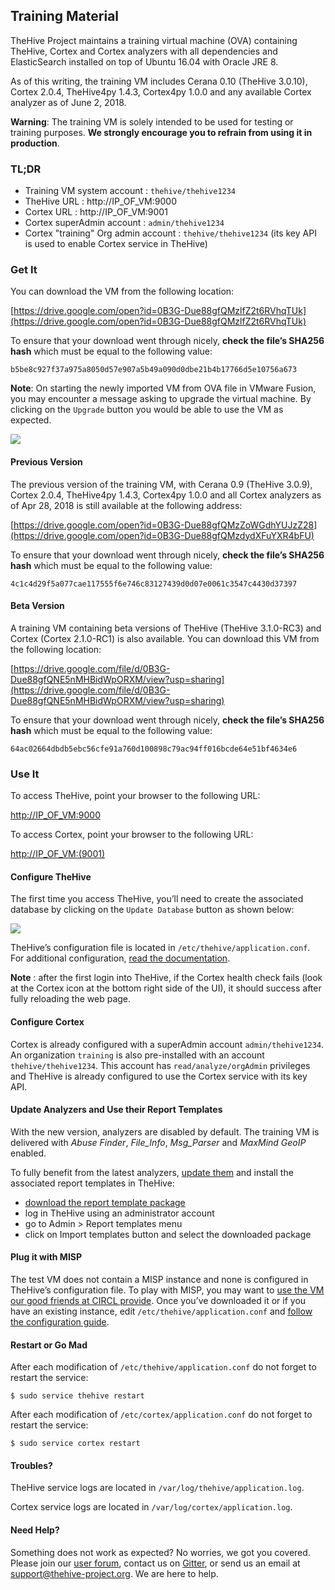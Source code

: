 ## Training Material
TheHive Project maintains a training virtual machine (OVA) containing TheHive, Cortex and Cortex analyzers with all dependencies and ElasticSearch installed on top of Ubuntu 16.04 with Oracle JRE 8.

As of this writing, the training VM includes Cerana 0.10 (TheHive 3.0.10), Cortex 2.0.4, TheHive4py 1.4.3, Cortex4py 1.0.0 and any available Cortex analyzer as of June 2, 2018.

**Warning**: The training VM is solely intended to be used for testing or training purposes. **We strongly encourage you to refrain from using it in production**.

### TL;DR

- Training VM system account : `thehive/thehive1234`
- TheHive URL : http://IP_OF_VM:9000
- Cortex URL : http://IP_OF_VM:9001
- Cortex superAdmin account : `admin/thehive1234`
- Cortex "training" Org admin account  : `thehive/thehive1234` (its key API is used to enable Cortex service in TheHive)

### Get It

You can download the VM from the following location:

[https://drive.google.com/open?id=0B3G-Due88gfQMzlfZ2t6RVhqTUk](https://drive.google.com/open?id=0B3G-Due88gfQMzlfZ2t6RVhqTUk)

To ensure that your download went through nicely, **check the file’s SHA256 hash** which must be equal to the following value:

`b5be8c927f37a975a8050d57e907a5b49a090d0dbe21b4b17766d5e10756a673`

**Note**: On starting the newly imported VM from OVA file in VMware Fusion, you may encounter a message asking to upgrade the virtual machine. By clicking on the `Upgrade` button you would be able to use the VM as expected.

![](images/training-vm-vmware-fusion-ova-upgrade_msg.png)

#### Previous Version

The previous version of the training VM, with Cerana 0.9 (TheHive 3.0.9), Cortex 2.0.4, TheHive4py 1.4.3, Cortex4py 1.0.0 and all Cortex analyzers as of Apr 28, 2018 is still available at the following address:

[https://drive.google.com/open?id=0B3G-Due88gfQMzZoWGdhYUJzZ28](https://drive.google.com/open?id=0B3G-Due88gfQMzdydXFuYXR4bFU)

To ensure that your download went through nicely, **check the file’s SHA256 hash** which must be equal to the following value:

`4c1c4d29f5a077cae117555f6e746c83127439d0d07e0061c3547c4430d37397`

#### Beta Version

A training VM containing beta versions of TheHive (TheHive 3.1.0-RC3) and Cortex (Cortex 2.1.0-RC1) is also available. You can download this VM from the following location:

[https://drive.google.com/file/d/0B3G-Due88gfQNE5nMHBidWpORXM/view?usp=sharing](https://drive.google.com/file/d/0B3G-Due88gfQNE5nMHBidWpORXM/view?usp=sharing)

To ensure that your download went through nicely, **check the file’s SHA256 hash** which must be equal to the following value:

`64ac02664dbdb5ebc56cfe91a760d100898c79ac94ff016bcde64e51bf4634e6`

### Use It

To access TheHive, point your browser to the following URL:

[http://IP_OF_VM:9000](http://IP_OF_VM:9000)

To access Cortex, point your browser to the following URL:

[http://IP_OF_VM:(9001)](http://IP_OF_VM:9001)


#### Configure TheHive

The first time you access TheHive, you’ll need to create the associated database by clicking on the `Update Database` button as shown below:

![](images/thehive-first-access_screenshot.png)

TheHive’s configuration file is located in `/etc/thehive/application.conf`. For additional configuration, [read the documentation](README.md).

**Note** : after the first login into TheHive, if the Cortex health check fails (look at the Cortex icon at the bottom right side of the UI), it should success after fully reloading the web page. 

#### Configure Cortex

Cortex is already configured with a superAdmin account `admin/thehive1234`. An organization `training` is also pre-installed with an account `thehive/thehive1234`. This account has `read/analyze/orgAdmin` privileges and TheHive is already configured to use the Cortex service with its key API.

#### Update Analyzers and Use their Report Templates

With the new version, analyzers are disabled by default. The training VM is delivered with _Abuse Finder_, _File_Info_, _Msg_Parser_ and _MaxMind GeoIP_ enabled.

To fully benefit from the latest analyzers, [update them](https://github.com/TheHive-Project/CortexDocs/blob/master/installation/install-guide.md#updating) and install the associated report templates in TheHive:

- [download the report template package](https://dl.bintray.com/thehive-project/binary/report-templates.zip)
- log in TheHive using an administrator account
- go to Admin > Report templates menu
- click on Import templates button and select the downloaded package

#### Plug it with MISP

The test VM does not contain a MISP instance and none is configured in TheHive’s configuration file.  To play with MISP, you may want to [use the VM our good friends at CIRCL provide](https://www.circl.lu/services/misp-training-materials/).  Once you’ve downloaded it or if you have an existing instance, edit `/etc/thehive/application.conf` and [follow the configuration guide](admin/configuration.md#7-misp).

#### Restart or Go Mad

After each modification of `/etc/thehive/application.conf` do not forget to restart the service:

`$ sudo service thehive restart`

After each modification of `/etc/cortex/application.conf` do not forget to restart the service:

`$ sudo service cortex restart`

#### Troubles?

TheHive service logs are located in `/var/log/thehive/application.log`.

Cortex service logs are located in `/var/log/cortex/application.log`.

#### Need Help?

Something does not work as expected? No worries, we got you covered. Please join our  [user forum](https://groups.google.com/a/thehive-project.org/forum/#!forum/users), contact us on [Gitter](https://gitter.im/TheHive-Project/TheHive), or send us an email at [support@thehive-project.org](mailto:support@thehive-project.org). We are here to help.
